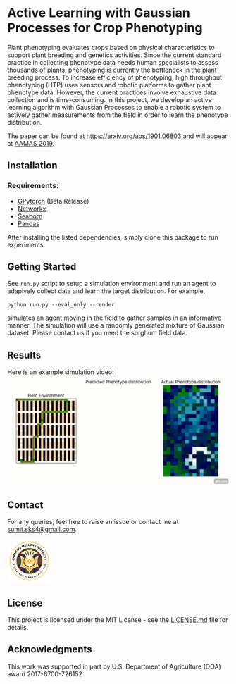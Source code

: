 # Active Learning with Gaussian Processes for Crop Phenotyping
Plant phenotyping evaluates crops based on physical characteristics to support plant breeding and genetics activities. Since the current standard practice in collecting phenotype data needs human specialists to assess thousands of plants, phenotyping is currently the bottleneck in the plant breeding process. To increase efficiency of phenotyping, high throughput phenotyping (HTP) uses sensors and robotic platforms to gather plant phenotype data. However, the current practices involve exhaustive data collection and is time-consuming. In this project, we develop an active learning algorithm with Gaussian Processes to enable a robotic system to actively gather measurements from the field in order to learn the phenotype distribution. 

The paper can be found at https://arxiv.org/abs/1901.06803 and will appear at [AAMAS 2019](http://aamas2019.encs.concordia.ca/).

## Installation

### Requirements: 
* [GPytorch](https://github.com/cornellius-gp/gpytorch) (Beta Release)
* [Networkx](https://networkx.github.io/)
* [Seaborn](https://seaborn.pydata.org/)
* [Pandas](https://pandas.pydata.org/)

After installing the listed dependencies, simply clone this package to run experiments.

## Getting Started

See `run.py` script to setup a simulation environment and run an agent to adapively collect data and learn the target distribution. For example, 

```
python run.py --eval_only --render
```
simulates an agent moving in the field to gather samples in an informative manner. The simulation will use a randomly generated mixture of Gaussian dataset. Please contact us if you need the sorghum field data. 

## Results
Here is an example simulation video:
![Active Learing and Planning](imgs/ipp.gif)


## Contact

For any queries, feel free to raise an issue or contact me at sumit.sks4@gmail.com.

<!-- <img width="100" src=https://www.cmu.edu/marcom/brand-standards/images/logos-colors-type/full-color-seal-min.png /> -->
![](imgs/cmu_logo2.png)

## License

This project is licensed under the MIT License - see the [LICENSE.md](LICENSE.md) file for details.

## Acknowledgments

This work was supported in part by U.S. Department of Agriculture
(DOA) award 2017-6700-726152.
